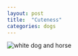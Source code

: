 ```yaml
---
layout: post
title:  "Cuteness"
categories: dogs 
---
```


![white dog and horse](/tanyaselvog.github.io/assets/horsedog.jpg)